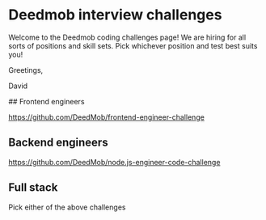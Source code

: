 # Deedmob interview challenges

Welcome to the Deedmob coding challenges page!
We are hiring for all sorts of positions and skill sets. Pick whichever position and test best suits you!

Greetings,

David


## Frontend engineers

https://github.com/DeedMob/frontend-engineer-challenge

## Backend engineers

https://github.com/DeedMob/node.js-engineer-code-challenge

## Full stack

Pick either of the above challenges
